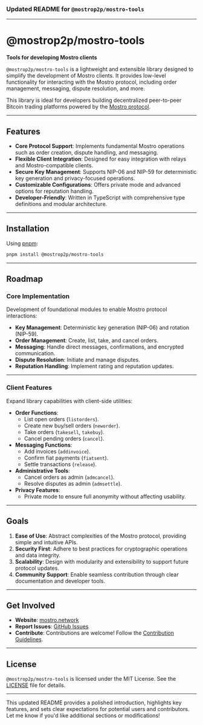 ### **Updated README for `@mostrop2p/mostro-tools`**

---

# @mostrop2p/mostro-tools

**Tools for developing Mostro clients**

`@mostrop2p/mostro-tools` is a lightweight and extensible library designed to simplify the development of Mostro clients. It provides low-level functionality for interacting with the Mostro protocol, including order management, messaging, dispute resolution, and more.

This library is ideal for developers building decentralized peer-to-peer Bitcoin trading platforms powered by the [Mostro protocol](https://mostro.network/).

---

## **Features**
- **Core Protocol Support**: Implements fundamental Mostro operations such as order creation, dispute handling, and messaging.
- **Flexible Client Integration**: Designed for easy integration with relays and Mostro-compatible clients.
- **Secure Key Management**: Supports NIP-06 and NIP-59 for deterministic key generation and privacy-focused operations.
- **Customizable Configurations**: Offers private mode and advanced options for reputation handling.
- **Developer-Friendly**: Written in TypeScript with comprehensive type definitions and modular architecture.

---

## **Installation**

Using [pnpm](https://pnpm.io/):

```bash
pnpm install @mostrop2p/mostro-tools
```

---

## **Roadmap**

### **Core Implementation**
Development of foundational modules to enable Mostro protocol interactions:
- **Key Management**: Deterministic key generation (NIP-06) and rotation (NIP-59).
- **Order Management**: Create, list, take, and cancel orders.
- **Messaging**: Handle direct messages, confirmations, and encrypted communication.
- **Dispute Resolution**: Initiate and manage disputes.
- **Reputation Handling**: Implement rating and reputation updates.

---

### **Client Features**
Expand library capabilities with client-side utilities:
- **Order Functions**:
  - List open orders (`listorders`).
  - Create new buy/sell orders (`neworder`).
  - Take orders (`takesell`, `takebuy`).
  - Cancel pending orders (`cancel`).
- **Messaging Functions**:
  - Add invoices (`addinvoice`).
  - Confirm fiat payments (`fiatsent`).
  - Settle transactions (`release`).
- **Administrative Tools**:
  - Cancel orders as admin (`admcancel`).
  - Resolve disputes as admin (`admsettle`).
- **Privacy Features**:
  - Private mode to ensure full anonymity without affecting usability.

---

## **Goals**
1. **Ease of Use**: Abstract complexities of the Mostro protocol, providing simple and intuitive APIs.
2. **Security First**: Adhere to best practices for cryptographic operations and data integrity.
3. **Scalability**: Design with modularity and extensibility to support future protocol updates.
4. **Community Support**: Enable seamless contribution through clear documentation and developer tools.

---

## **Get Involved**

- **Website**: [mostro.network](https://mostro.network/)
- **Report Issues**: [GitHub Issues](https://github.com/MostroP2P/mostro-tools/issues)
- **Contribute**: Contributions are welcome! Follow the [Contribution Guidelines](https://github.com/MostroP2P/mostro-tools).

---

## **License**
`@mostrop2p/mostro-tools` is licensed under the MIT License. See the [LICENSE](https://github.com/MostroP2P/mostro-tools/blob/main/LICENSE) file for details.

---

This updated README provides a polished introduction, highlights key features, and sets clear expectations for potential users and contributors. Let me know if you'd like additional sections or modifications!
